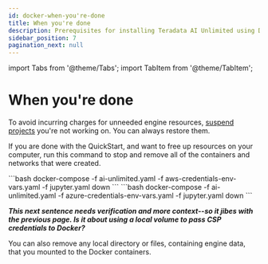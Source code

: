 ```yaml
---
id: docker-when-you're-done
title: When you're done
description: Prerequisites for installing Teradata AI Unlimited using Docker.
sidebar_position: 7
pagination_next: null
---
```

import Tabs from '@theme/Tabs';
import TabItem from '@theme/TabItem';

# When you're done

To avoid incurring charges for unneeded engine resources, [suspend projects](/docs/manage-ai-unlimited/suspend-and-resume-project.md) you're not working on. You can always restore them.

If you are done with the QuickStart, and want to free up resources on your computer, run this command to stop and remove all of the containers and networks that were created.

<Tabs>
<TabItem value="aws" label="AWS">
  ```bash 
docker-compose -f ai-unlimited.yaml -f aws-credentials-env-vars.yaml -f jupyter.yaml down
  ```
</TabItem>

<TabItem value="azure" label="Azure">
 ```bash
docker-compose -f ai-unlimited.yaml -f azure-credentials-env-vars.yaml -f jupyter.yaml down
  ```
</TabItem>
</Tabs> 

***This next sentence needs verification and more context--so it jibes with the previous page. Is it about using a local volume to pass CSP credentials to Docker?***

You can also remove any local directory or files, containing engine data, that you mounted to the Docker containers. 

